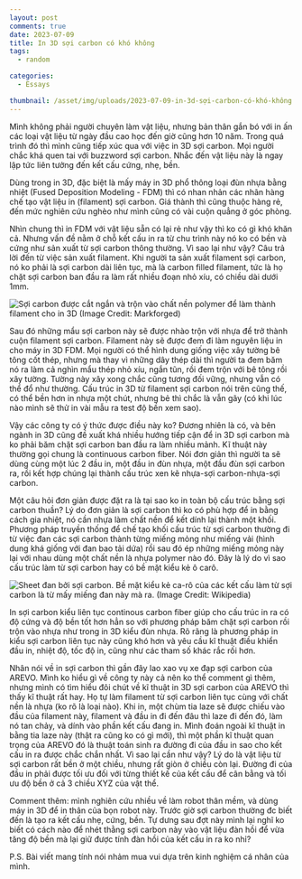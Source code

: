 ```yaml
---
layout: post
comments: true
date: 2023-07-09
title: In 3D sợi carbon có khó không
tags:
  - random

categories:
  - Essays

thumbnail: /asset/img/uploads/2023-07-09-in-3d-sợi-carbon-có-khó-không.png
---
```


Mình không phải người chuyên làm vật liệu, nhưng bản thân gắn bó với in ấn các loại vật liệu từ ngày đầu cao học đến giờ cũng hơn 10 năm. Trong quá trình đó thì mình cũng tiếp xúc qua với việc in 3D sợi carbon. Mọi người chắc khá quen tai với buzzword sợi carbon. Nhắc đến vật liệu này là ngay lập tức liên tưởng đến kết cấu cứng, nhẹ, bền.


Dùng trong in 3D, đặc biệt là mấy máy in 3D phổ thông loại đùn nhựa bằng nhiệt (Fused Deposition Modeling - FDM) thì có nhan nhản các nhãn hàng chế tạo vật liệu in (filament) sợi carbon. Giá thành thì cũng thuộc hàng rẻ, đến mức nghiên cứu nghèo như mình cũng có vài cuộn quẳng ở góc phòng.


Nhìn chung thì in FDM với vật liệu sẵn có lại rẻ như vậy thì ko có gì khó khăn cả. Nhưng vấn đề nằm ở chỗ kết cấu in ra từ chu trình này nó ko có bền và cứng như sản xuất từ sợi carbon thông thường. Vì sao lại như vậy? Câu trả lời đến từ việc sản xuất filament. Khi người ta sản xuất filament sợi carbon, nó ko phải là sợi carbon dài liên tục, mà là carbon filled filament, tức là họ chặt sợi carbon ban đầu ra làm rất nhiều đoạn nhỏ xíu, có chiều dài dưới 1mm.


![Sợi carbon được cắt ngắn và trộn vào chất nền polymer để làm thành filament cho in 3D (Image Credit: Markforged)](https://s3.us-west-2.amazonaws.com/secure.notion-static.com/6ff3b4a4-86c9-41d1-94d4-802228e1260f/2A66291D-10E2-4A7F-9508-85A380DC2428.jpeg?X-Amz-Algorithm=AWS4-HMAC-SHA256&X-Amz-Content-Sha256=UNSIGNED-PAYLOAD&X-Amz-Credential=AKIAT73L2G45EIPT3X45%2F20230730%2Fus-west-2%2Fs3%2Faws4_request&X-Amz-Date=20230730T025352Z&X-Amz-Expires=3600&X-Amz-Signature=4729f73443c48db86cf06eb07b463120379f7ac66a43b089aaf4ecc740598372&X-Amz-SignedHeaders=host&x-id=GetObject)


Sau đó những mẩu sợi carbon này sẽ được nhào trộn với nhựa để trở thành cuộn filament sợi carbon. Filament này sẽ được đem đi làm nguyên liệu in cho máy in 3D FDM. Mọi người có thể hình dung giống việc xây tường bê tông cốt thép, nhưng mà thay vì những dây thép dài thì người ta đem băm nó ra làm cả nghìn mẩu thép nhỏ xíu, ngắn tũn, rồi đem trộn với bê tông rồi xây tường. Tường này xây xong chắc cũng tương đối vững, nhưng vẫn có thể đổ như thường. Cấu trúc in 3D từ filament sợi carbon nói trên cũng thế, có thể bền hơn in nhựa một chút, nhưng bẻ thì chắc là vẫn gãy (có khi lúc nào mình sẽ thử in vài mẫu ra test độ bền xem sao).


Vậy các công ty có ý thức được điều này ko? Đương nhiên là có, và bên ngành in 3D cũng đề xuất khá nhiều hướng tiếp cận để in 3D sợi carbon mà ko phải băm chặt sợi carbon ban đầu ra làm nhiều mảnh. Kĩ thuật này thường gọi chung là  continuous carbon fiber. Nói đơn giản thì người ta sẽ dùng cùng một lúc 2 đầu in, một đầu in đùn nhựa, một đầu đùn sợi carbon ra, rồi kết hợp chúng lại thành cấu trúc xen kẽ nhựa-sợi carbon-nhựa-sợi carbon.


Một câu hỏi đơn giản được đặt ra là tại sao ko in toàn bộ cấu trúc bằng sợi carbon thuần? Lý do đơn giản là sợi carbon thì ko có phù hợp để in bằng cách gia nhiệt, nó cần nhựa làm chất nền để kết dính lại thành một khối. Phương pháp truyền thống để chế tạo khối cấu trúc từ sợi carbon thường đi từ việc đan các sợi carbon thành từng miếng mỏng như miếng vải (hình dung khá giống với đan bao tải dứa) rồi sau đó ép những miếng mỏng này lại với nhau dùng một chất nền là nhựa polymer nào đó. Đây là lý do vì sao cấu trúc làm từ sợi carbon hay có bề mặt kiểu kẻ ô carô.


![Sheet đan bởi sợi carbon. Bề mặt kiểu kẻ ca-rô của các kết cấu làm từ sợi carbon là từ mấy miếng đan này mà ra. (Image Credit: Wikipedia)](https://s3.us-west-2.amazonaws.com/secure.notion-static.com/53ca8ccb-b120-4a47-8095-dd062b036b7c/39D60573-710C-472A-8BF3-952BBD8E5A3E.gif?X-Amz-Algorithm=AWS4-HMAC-SHA256&X-Amz-Content-Sha256=UNSIGNED-PAYLOAD&X-Amz-Credential=AKIAT73L2G45EIPT3X45%2F20230730%2Fus-west-2%2Fs3%2Faws4_request&X-Amz-Date=20230730T025352Z&X-Amz-Expires=3600&X-Amz-Signature=07e654d2c9a75d07d394c9db389a845c1c95317b51a3667223c83028cb6a81bb&X-Amz-SignedHeaders=host&x-id=GetObject)


In sợi carbon kiểu liên tục continous carbon fiber giúp cho cấu trúc in ra có độ cứng và độ bền tốt hơn hẳn so với phương pháp băm chặt sợi carbon rồi trộn vào nhựa như trong in 3D kiểu đùn nhựa. Rõ rãng là phương pháp in kiểu sợi carbon liên tục này cũng khó hơn và yêu cầu kĩ thuật điều khiển đầu in, nhiệt độ, tốc độ in, cũng như các tham số khác rắc rối hơn.


Nhân nói về in sợi carbon thì gần đây lao xao vụ xe đạp sợi carbon của AREVO. Mình ko hiểu gì về công ty này cả nên ko thể comment gì thêm, nhưng mình có tìm hiểu đôi chút về kĩ thuật in 3D sợi carbon của AREVO thì thấy kĩ thuật rất hay. Họ tự làm filament từ sợi carbon liên tục cùng với chất nền là nhựa (ko rõ là loại nào). Khi in, một chùm tia laze sẽ được chiếu vào đầu của filament này, filament và đầu in đi đến đâu thì laze đi đến đó, làm nó tan chảy, và dính vào phần kết cấu đang in. Mình đoán ngoài kĩ thuật in bằng tia laze này (thật ra cũng ko có gì mới), thì một phần kĩ thuật quan trọng của AREVO đó là thuật toán sinh ra đường đi của đầu in sao cho kết cấu in ra được chắc chắn nhất. Vì sao lại cần như vậy? Lý do là vật liệu từ sợi carbon rất bền ở một chiều, nhưng rất giòn ở chiều còn lại. Đường đi của đầu in phải được tối ưu đối với từng thiết kế của kết cấu để cân bằng và tối ưu độ bền ở cả 3 chiều XYZ của vật thể.


Comment thêm: mình nghiên cứu nhiều về làm robot thân mềm, và dùng máy in 3D để in thân của bọn robot này. Trước giờ sợi carbon thường đc biết đến là tạo ra kết cấu nhẹ, cứng, bền. Tự dưng sau đợt này mình lại nghĩ ko biết có cách nào để nhét thằng sợi carbon này vào vật liệu đàn hồi để vừa tăng độ bền mà lại giữ được tính đàn hồi của kết cấu in ra ko nhỉ?


P.S. Bài viết mang tính nói nhảm mua vui dựa trên kinh nghiệm cá nhân của mình.

